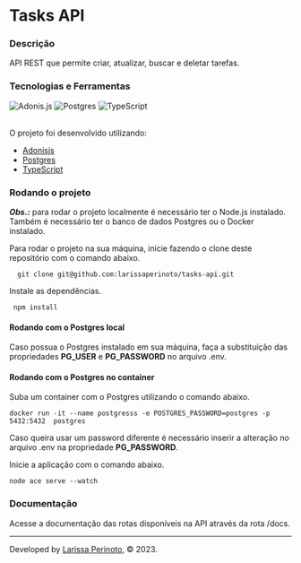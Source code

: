 # Tasks API

### Descrição

API REST que permite criar, atualizar, buscar e deletar tarefas.

### Tecnologias e Ferramentas

<div>
  <img src="https://img.shields.io/badge/adonis%20js-220052?style=for-the-badge&logo=adonisjs&logoColor=white" alt="Adonis.js" />
  <img src="https://img.shields.io/badge/PostgreSQL-316192?style=for-the-badge&logo=postgresql&logoColor=white" alt="Postgres" />
  <img src="https://img.shields.io/badge/TypeScript-007ACC?style=for-the-badge&logo=typescript&logoColor=white" alt="TypeScript" />
</div>

</br>

O projeto foi desenvolvido utilizando:
- [Adonisjs](https://adonisjs.com/)
- [Postgres](https://www.postgresql.org/)
- [TypeScript](https://www.typescriptlang.org/)

### Rodando o projeto

***Obs.:*** para rodar o projeto localmente é necessário ter o Node.js instalado. Também é necessário ter o banco de dados Postgres ou o Docker instalado.

Para rodar o projeto na sua máquina, inicie fazendo o clone deste repositório com o comando abaixo.

      git clone git@github.com:larissaperinoto/tasks-api.git
    
Instale as dependências.

     npm install
      
#### Rodando com o Postgres local

Caso possua o Postgres instalado em sua máquina, faça a substituíção das propriedades **PG_USER** e **PG_PASSWORD** no arquivo .env.

#### Rodando com o Postgres no container

Suba um container com o Postgres utilizando o comando abaixo.

    docker run -it --name postgresss -e POSTGRES_PASSWORD=postgres -p 5432:5432  postgres

Caso queira usar um password diferente é necessário inserir a alteração no arquivo .env na propriedade **PG_PASSWORD**.

Inicie a aplicação com o comando abaixo.

    node ace serve --watch

### Documentação

Acesse a documentação das rotas disponíveis na API através da rota /docs.

---

Developed by [Larissa Perinoto](https://larissaperinoto.com.br/), © 2023.
